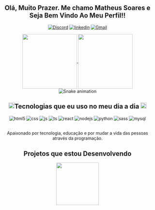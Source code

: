 <div align="center">

## Olá, Muito Prazer. Me chamo Matheus Soares e Seja Bem Vindo Ao Meu Perfil!!


[![Discord](https://img.shields.io/badge/Discord-7289DA?style=for-the-badge&logo=discord&logoColor=white)]()
[![linkedin](https://img.shields.io/badge/LinkedIn-0077B5?style=for-the-badge&logo=linkedin&logoColor=white)](https://www.linkedin.com/in/matheus-soares-0833211a7/)
[![Gmail](https://img.shields.io/badge/Gmail-D14836?style=for-the-badge&logo=gmail&logoColor=white)](mailto:matheus.sd3210@gmail.com)

<!-- <a href="https://github.com/matheussoaresduarte?tab=repositories">
  <img height=180 align="center" src="https://github-readme-stats.vercel.app/api?username=matheussoaresduarte&theme=onedark" />
</a> -->
<a href="https://github.com/matheussoaresduarte">
  <img height=180 align="center"  src="https://github-readme-streak-stats.herokuapp.com?user=matheussoaresduarte&theme=onedark&mode=daily" />
</a>
<a href="https://github.com/matheussoaresduarte">
  <img height=180 align="center" src="https://github-readme-stats.vercel.app/api/top-langs?username=matheussoaresduarte&theme=onedark&layout=compact&langs_count=8&card_width=320" />
</a>
</br

![Snake animation](https://github.com/LuigiGF/LuigiGF/blob/output/github-contribution-grid-snake.svg)

 <h2><img height= 20 src="https://user-images.githubusercontent.com/74038190/212284087-bbe7e430-757e-4901-90bf-4cd2ce3e1852.gif" >Tecnologias que eu uso no meu dia a dia  <img height= 20 src="https://user-images.githubusercontent.com/74038190/212284087-bbe7e430-757e-4901-90bf-4cd2ce3e1852.gif" ></h2>
  
<div style="display: inline_block">
  <img align="center" alt="html5" src="https://img.shields.io/badge/HTML5-E34F26?style=for-the-badge&logo=html5&logoColor=white" />
  <img align="center" alt="css" src="https://img.shields.io/badge/CSS3-1572B6?style=for-the-badge&logo=css3&logoColor=white" />
  <img align="center" alt="js" src="https://img.shields.io/badge/JavaScript-F7DF1E?style=for-the-badge&logo=javascript&logoColor=black" />
  <img align="center" alt="ts" src="https://img.shields.io/badge/TypeScript-007ACC?style=for-the-badge&logo=typescript&logoColor=white" />
  <img align="center" alt="react" src="https://img.shields.io/badge/React-20232A?style=for-the-badge&logo=react&logoColor=61DAFB" />
  <img align="center" alt="nodejs" src="https://img.shields.io/badge/Node.js-43853D?style=for-the-badge&logo=node.js&logoColor=white" />
  <img align="center" alt="python" src="https://img.shields.io/badge/Python-14354C?style=for-the-badge&logo=python&logoColor=white" />
  <img align="center" alt="sass" src="https://img.shields.io/badge/Sass-CC6699?style=for-the-badge&logo=sass&logoColor=white" />
  <img align="center" alt="mysql" src="https://img.shields.io/badge/MySQL-00000F?style=for-the-badge&logo=mysql&logoColor=white" />
</div>
  
</br>

Apaixonado por tecnologia, educação e por mudar a vida das pessoas através da programação.

## Projetos que estou Desenvolvendo
<div style="display: inline_block">
 

  <a href="https://github.com/matheussoaresduarte/AtividadesCubosAcademy">
    <img height=140 src="https://github-readme-stats.vercel.app/api/pin/?username=matheussoaresduarte&repo=AtividadesCubosAcademy&theme=onedark" />
  </a>
   
</div>



<!-- ## Últimos vídeos:
<div style="display: inline_block">
  - [Criando Infinite Scroll - React Native](https://youtu.be/TjkFGrjkXfc)<br/>
  - [O que estudar para se tornar um desenvolvedor front-end? 2022](https://youtu.be/Ab-kGzlCCWI)<br/>
  - [Criando interface login do Instagram - React Native](https://youtu.be/pSV9Wh_p2Cg)<br/>
  - [Aprendendo e conhecendo FIGMA - UI Design](https://youtu.be/KRCfX25yFf4)<br/>
</div> -->
</div>




